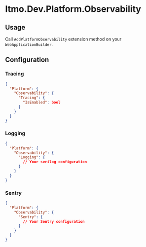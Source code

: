 # Itmo.Dev.Platform.Observability

## Usage

Call `AddPlatformObservability` extension method on your `WebApplicationBuilder`.

## Configuration

### Tracing

```json
{
  "Platform": {
    "Observability": {
      "Tracing": {
        "IsEnabled": bool
      }
    }
  }
}
```

### Logging

```json
{
  "Platform": {
    "Observability": {
      "Logging": {
        // Your serilog configuration
      }
    }
  }
}
```

### Sentry

```json
{
  "Platform": {
    "Observability": {
      "Sentry": {
        // Your Sentry configuration
      }
    }
  }
}
```